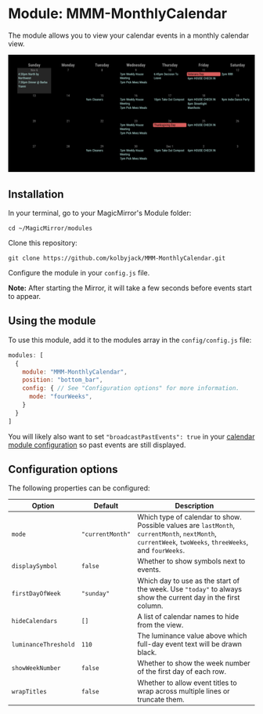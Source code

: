 # Module: MMM-MonthlyCalendar
The module allows you to view your calendar events in a monthly calendar view.

![Screenshot of module in use.](./screenshot.png)

## Installation

In your terminal, go to your MagicMirror's Module folder:
````
cd ~/MagicMirror/modules
````

Clone this repository:
````
git clone https://github.com/kolbyjack/MMM-MonthlyCalendar.git
````

Configure the module in your `config.js` file.

**Note:** After starting the Mirror, it will take a few seconds before events start to appear.

## Using the module

To use this module, add it to the modules array in the `config/config.js` file:
````javascript
modules: [
  {
    module: "MMM-MonthlyCalendar",
    position: "bottom_bar",
    config: { // See "Configuration options" for more information.
      mode: "fourWeeks",
    }
  }
]
````

You will likely also want to set `"broadcastPastEvents": true` in your [calendar module configuration](https://docs.magicmirror.builders/modules/calendar.html#configuration-options) so past events are still displayed.

## Configuration options

The following properties can be configured:

|Option|Default|Description|
|---|---|---|
|`mode`|`"currentMonth"`|Which type of calendar to show.  Possible values are `lastMonth`, `currentMonth`, `nextMonth`, `currentWeek`, `twoWeeks`, `threeWeeks`, and `fourWeeks`.|
|`displaySymbol`|`false`|Whether to show symbols next to events.|
|`firstDayOfWeek`|`"sunday"`|Which day to use as the start of the week.  Use `"today"` to always show the current day in the first column.|
|`hideCalendars`|`[]`|A list of calendar names to hide from the view.|
|`luminanceThreshold`|`110`|The luminance value above which full-day event text will be drawn black.|
|`showWeekNumber`|`false`|Whether to show the week number of the first day of each row.|
|`wrapTitles`|`false`|Whether to allow event titles to wrap across multiple lines or truncate them.|
